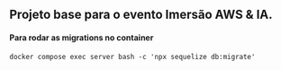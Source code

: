 ## Projeto base para o evento Imersão AWS & IA.


#### Para rodar as migrations no container ####
```
docker compose exec server bash -c 'npx sequelize db:migrate'
```

